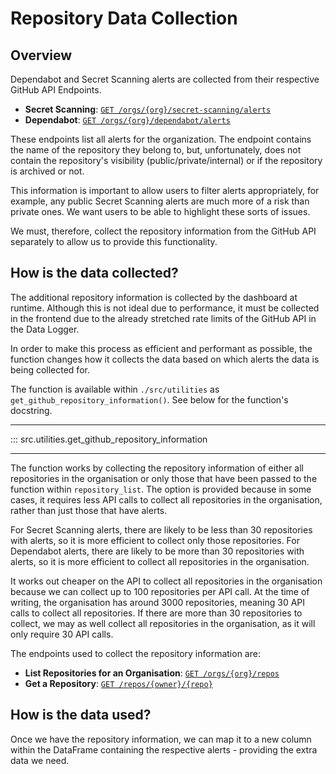 # Repository Data Collection

## Overview

Dependabot and Secret Scanning alerts are collected from their respective GitHub API Endpoints.

- **Secret Scanning**: [`GET /orgs/{org}/secret-scanning/alerts`](https://docs.github.com/en/rest/secret-scanning/secret-scanning?apiVersion=2022-11-28#list-secret-scanning-alerts-for-an-organization)
- **Dependabot**: [`GET /orgs/{org}/dependabot/alerts`](https://docs.github.com/en/rest/dependabot/alerts?apiVersion=2022-11-28#list-dependabot-alerts-for-an-organization)

These endpoints list all alerts for the organization. The endpoint contains the name of the repository they belong to, but, unfortunately, does not contain the repository's visibility (public/private/internal) or if the repository is archived or not.

This information is important to allow users to filter alerts appropriately, for example, any public Secret Scanning alerts are much more of a risk than private ones. We want users to be able to highlight these sorts of issues.

We must, therefore, collect the repository information from the GitHub API separately to allow us to provide this functionality.

## How is the data collected?

The additional repository information is collected by the dashboard at runtime. Although this is not ideal due to performance, it must be collected in the frontend due to the already stretched rate limits of the GitHub API in the Data Logger.

In order to make this process as efficient and performant as possible, the function changes how it collects the data based on which alerts the data is being collected for.

The function is available within `./src/utilities` as `get_github_repository_information()`. See below for the function's docstring.

---

::: src.utilities.get_github_repository_information

---

The function works by collecting the repository information of either all repositories in the organisation or only those that have been passed to the function within `repository_list`. The option is provided because in some cases, it requires less API calls to collect all repositories in the organisation, rather than just those that have alerts.

For Secret Scanning alerts, there are likely to be less than 30 repositories with alerts, so it is more efficient to collect only those repositories. For Dependabot alerts, there are likely to be more than 30 repositories with alerts, so it is more efficient to collect all repositories in the organisation.

It works out cheaper on the API to collect all repositories in the organisation because we can collect up to 100 repositories per API call. At the time of writing, the organisation has around 3000 repositories, meaning 30 API calls to collect all repositories. If there are more than 30 repositories to collect, we may as well collect all repositories in the organisation, as it will only require 30 API calls.

The endpoints used to collect the repository information are:

- **List Repositories for an Organisation**: [`GET /orgs/{org}/repos`](https://docs.github.com/en/rest/repos/repos?apiVersion=2022-11-28#list-organization-repositories)
- **Get a Repository**: [`GET /repos/{owner}/{repo}`](https://docs.github.com/en/rest/repos/repos?apiVersion=2022-11-28#get-a-repository)

## How is the data used?

Once we have the repository information, we can map it to a new column within the DataFrame containing the respective alerts - providing the extra data we need.
